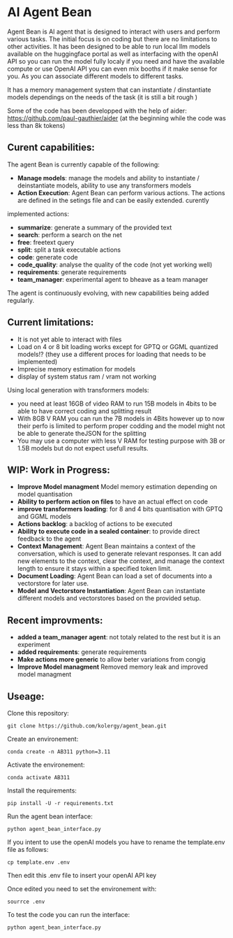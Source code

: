 # AI Agent Bean
Agent Bean is AI agent that is designed to interact with users and perform various tasks. The initial focus is on coding but there are no limitations to other activities. 
It has been designed to be able to run local llm models available on the huggingface portal as well as interfacing with the openAI API so you can run the model fully localy if you need and have the available compute or use OpenAI API you can even mix booths if it make sense for you. As you can associate different models to different tasks.

It has a memory management system that can instantiate / dinstantiate models dependings on the needs of the task (it is still a bit rough )

Some of the code has been developped with the help of aider: https://github.com/paul-gauthier/aider (at the beginning while the code was less than 8k tokens)

## Curent capabilities:
The agent Bean is currently capable of the following:
- **Manage models**: manage the models and ability to instantiate / deinstantiate models, ability to use any transformers models 
- **Action Execution**: Agent Bean can perform various actions. The actions are defined in the setings file and can be easily extended. curently 

implemented actions:
  -  **summarize**: generate a summary of the provided text
  -  **search**: perform a search on the net
  -  **free**: freetext query
  -  **split**: split a task executable actions 
  -  **code**: generate code 
  -  **code_quality**: analyse the quality of the code (not yet working well)
  -  **requirements**: generate requirements
  -  **team_manager**: experimental agent to bheave as a team manager

The agent is continuously evolving, with new capabilities being added regularly.

## Current limitations:
- It is not yet able to interact with files
- Load on 4 or 8 bit loading works except for GPTQ or GGML quantized models!? (they use a different proces for loading that needs to be implemented)
- Imprecise memory estimation for models
- display of system status ram / vram not working

Using local generation with transformers models:
- you need at least 16GB of video RAM to run 15B models in 4bits to be able to have correct coding and splitting result
- With 8GB V RAM you can run the 7B models in 4Bits however up to now their perfo is limited to perform proper codding and the model might not be able to generate theJSON for the splitting
- You may use a computer with less V RAM for testing purpose with 3B or 1.5B models but do not expect usefull results.


## WIP: Work in Progress:
- **Improve Model managment** Model memory estimation depending on model quantisation
- **Ability to perform action on files** to have an actual effect on code
- **improve transformers loading**: for 8 and 4 bits quantisation with GPTQ and GGML models
- **Actions backlog**: a backlog of actions to be executed
- **Ability to execute code in a sealed container**: to provide direct feedback to the agent
- **Context Management**: Agent Bean maintains a context of the conversation, which is used to generate relevant responses. It can add new elements to the context, clear the context, and manage the context length to ensure it stays within a specified token limit.
- **Document Loading**: Agent Bean can load a set of documents into a vectorstore for later use.
- **Model and Vectorstore Instantiation**: Agent Bean can instantiate different models and vectorstores based on the provided setup.

## Recent improvments:
- **added a team_manager agent**: not totaly related to the rest but it is an experiment 
- **added requirements**: generate requirements
- **Make actions more generic** to allow beter variations from congig
- **Improve Model managment** Removed memory leak and improved model managment

## Useage:

Clone this repository:

`git clone https://github.com/kolergy/agent_bean.git`

Create an environement:

`conda create -n AB311 python=3.11`

Activate the environement:

`conda activate AB311`

Install the requirements:

`pip install -U -r requirements.txt`

Run the agent bean interface:

`python agent_bean_interface.py`


If you intent to use the openAI models you have to rename the template.env file as follows:

`cp template.env .env`

Then edit this .env file to insert your openAI API key 

Once edited you need to set the environement with:

`sourrce .env`

To test the code you can run the interface:

`python agent_bean_interface.py`
